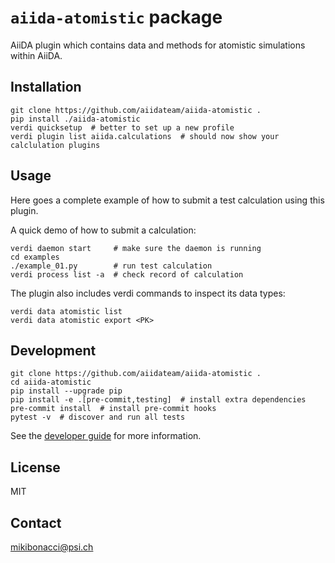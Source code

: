 # `aiida-atomistic` package


AiiDA plugin which contains data and methods for atomistic simulations within AiiDA.


## Installation

```shell
git clone https://github.com/aiidateam/aiida-atomistic .
pip install ./aiida-atomistic
verdi quicksetup  # better to set up a new profile
verdi plugin list aiida.calculations  # should now show your calclulation plugins
```


## Usage

Here goes a complete example of how to submit a test calculation using this plugin.

A quick demo of how to submit a calculation:
```shell
verdi daemon start     # make sure the daemon is running
cd examples
./example_01.py        # run test calculation
verdi process list -a  # check record of calculation
```

The plugin also includes verdi commands to inspect its data types:
```shell
verdi data atomistic list
verdi data atomistic export <PK>
```

## Development

```shell
git clone https://github.com/aiidateam/aiida-atomistic .
cd aiida-atomistic
pip install --upgrade pip
pip install -e .[pre-commit,testing]  # install extra dependencies
pre-commit install  # install pre-commit hooks
pytest -v  # discover and run all tests
```

See the [developer guide](http://aiida-atomistic.readthedocs.io/en/latest/developer_guide/index.html) for more information.

## License

MIT

## Contact

mikibonacci@psi.ch

